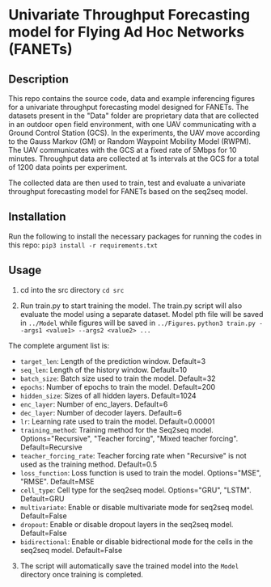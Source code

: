 # Univariate Throughput Forecasting model for Flying Ad Hoc Networks (FANETs)

## Description

This repo contains the source code, data and example inferencing figures for a univariate throughput forecasting model designed for FANETs. The datasets present in the "Data" folder are proprietary data that are collected in an outdoor open field environment, with one UAV communicating with a Ground Control Station (GCS). In the experiments, the UAV move according to the Gauss Markov (GM) or Random Waypoint Mobility Model (RWPM). The UAV communicates with the GCS at a fixed rate of 5Mbps for 10 minutes. Throughput data are collected at 1s intervals at the GCS for a total of 1200 data points per experiment. 

The collected data are then used to train, test and evaluate a univariate throughput forecasting model for FANETs based on the seq2seq model. 

## Installation
Run the following to install the necessary packages for running the codes in this repo:
```pip3 install -r requirements.txt```

## Usage
1. cd into the src directory
```cd src```

2. Run train.py to start training the model. The train.py script will also evaluate the model using a separate dataset. Model pth file will be saved in `../Model` while figures will be saved in `../Figures`.
```python3 train.py --args1 <value1> --args2 <value2> ...```

The complete argument list is:
- `target_len`: Length of the prediction window. Default=3
- `seq_len`: Length of the history window. Default=10
- `batch_size`: Batch size used to train the model. Default=32
- `epochs`: Number of epochs to train the model. Default=200
- `hidden_size`: Sizes of all hidden layers. Default=1024
- `enc_layer`: Number of enc_layers. Default=6
- `dec_layer`: Number of decoder layers. Default=6
- `lr`: Learning rate used to train the model. Default=0.00001
- `training_method`: Training method for the Seq2seq model. Options="Recursive", "Teacher forcing", "Mixed teacher forcing". Default=Recursive
- `teacher_forcing_rate`: Teacher forcing rate when "Recursive" is not used as the training method. Default=0.5
- `loss_function`: Loss function is used to train the model. Options="MSE", "RMSE". Default=MSE
- `cell_type`: Cell type for the seq2seq model. Options="GRU", "LSTM". Default=GRU
- `multivariate`: Enable or disable multivariate mode for seq2seq model. Default=False
- `dropout`: Enable or disable dropout layers in the seq2seq model. Default=False
- `bidirectional`: Enable or disable bidrectional mode for the cells in the seq2seq model. Default=False

3. The script will automatically save the trained model into the `Model` directory once training is completed. 


